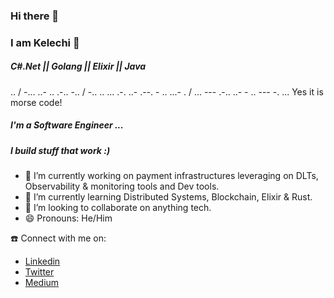 <!-- 
### Hi there 👋
I used to be Blackhat
 -->
 
### Hi there 👋
### I am Kelechi 👋 
##### C#.Net || Golang || Elixir || Java

.. / -... ..- .. .-.. -.. / -.. .. ... .-. ..- .--. - .. ...- . / ... --- .-.. ..- - .. --- -. ... Yes it is morse code!


##### I'm a Software Engineer ...
##### I build stuff that work :)

- 🔭 I’m currently working on payment infrastructures leveraging on DLTs, Observability & monitoring tools and Dev tools.
- 🌱 I’m currently learning Distributed Systems, Blockchain, Elixir & Rust.
- 👯 I’m looking to collaborate on anything tech.
- 😄 Pronouns: He/Him



☎️ Connect with me on:<br>
* <a href="https://www.linkedin.com/in/kelechionyekwere/">Linkedin</a><br>
* <a href="https://twitter.com/khelechy1337">Twitter</a> <br>
* <a href="https://medium.com/@khelechy">Medium</a><br>
